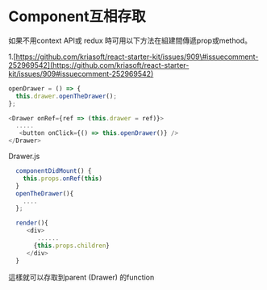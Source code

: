 # Component互相存取

如果不用context API或 redux 時可用以下方法在組建間傳遞prop或method。

1.[https://github.com/kriasoft/react-starter-kit/issues/909\#issuecomment-252969542](https://github.com/kriasoft/react-starter-kit/issues/909#issuecomment-252969542)

```js
openDrawer = () => {
  this.drawer.openTheDrawer();
};

<Drawer onRef={ref => (this.drawer = ref)}>
  .....
   <button onClick={() => this.openDrawer()} />
</Drawer>
```

Drawer.js

```js
  componentDidMount() {
    this.props.onRef(this)
  }
  openTheDrawer(){
    ....
  };

  render(){
     <div>
        ......
       {this.props.children}
     </div> 
  }
```

這樣就可以存取到parent \(Drawer\) 的function

